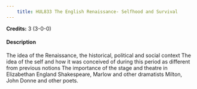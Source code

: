 ```yaml
---
    title: HUL833 The English Renaissance- Selfhood and Survival
---
```

**Credits:** 3 (3-0-0)



#### Description 
The idea of the Renaissance, the historical, political and social context The idea of the self and how it was conceived of during this period as different from previous notions The importance of the stage and theatre in Elizabethan England Shakespeare, Marlow and other dramatists Milton, John Donne and other poets.
